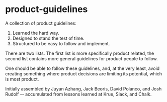 # product-guidelines
A collection of product guidelines:

1. Learned the hard way.
2. Designed to stand the test of time. 
3. Structured to be easy to follow and implement.

There are two lists. The first list is more specifically product related, the second list contains more general guidelines for product people to follow.

One should be able to follow these guidelines, and, at the very least, avoid creating something where product decisions are limiting its potential, which is most product. 


Initially assembled by Juyan Azhang, Jack Beoris, David Polanco, and Josh Rudolf -- accumulated from lessons learned at Krue, Slack, and Chalk.
